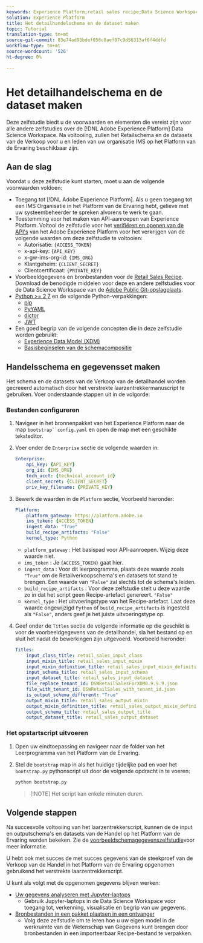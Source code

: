 ```yaml
---
keywords: Experience Platform;retail sales recipe;Data Science Workspace;popular topics
solution: Experience Platform
title: Het detailhandelschema en de dataset maken
topic: Tutorial
translation-type: tm+mt
source-git-commit: 83e74ad93bdef056c8aef07c9d56313af6f4ddfd
workflow-type: tm+mt
source-wordcount: '526'
ht-degree: 0%

---
```



# Het detailhandelschema en de dataset maken

Deze zelfstudie biedt u de voorwaarden en elementen die vereist zijn voor alle andere zelfstudies over de [!DNL Adobe Experience Platform] Data Science Workspace. Na voltooiing, zullen het Retailschema en de datasets van de Verkoop voor u en leden van uw organisatie IMS op het Platform van de Ervaring beschikbaar zijn.

## Aan de slag

Voordat u deze zelfstudie kunt starten, moet u aan de volgende voorwaarden voldoen:
- Toegang tot [!DNL Adobe Experience Platform]. Als u geen toegang tot een IMS Organisatie in het Platform van de Ervaring hebt, gelieve met uw systeembeheerder te spreken alvorens te werk te gaan.
- Toestemming voor het maken van API-aanroepen van Experience Platform. Voltooi de zelfstudie voor het [verifiëren en openen van de API&#39;s](../../tutorials/authentication.md) van het Adobe Experience Platform voor het verkrijgen van de volgende waarden om deze zelfstudie te voltooien:
   - Autorisatie: `{ACCESS_TOKEN}`
   - x-api-key: `{API_KEY}`
   - x-gw-ims-org-id: `{IMS_ORG}`
   - Klantgeheim: `{CLIENT_SECRET}`
   - Clientcertificaat: `{PRIVATE_KEY}`
- Voorbeeldgegevens en bronbestanden voor de [Retail Sales Recipe](../pre-built-recipes/retail-sales.md). Download de benodigde middelen voor deze en andere zelfstudies voor de Data Science Workspace van de [Adobe Public Git-opslagplaats](https://github.com/adobe/experience-platform-dsw-reference/).
- [Python >= 2,7](https://www.python.org/downloads/) en de volgende Python-verpakkingen:
   - [pip](https://pypi.org/project/pip/)
   - [PyYAML](https://pyyaml.org/)
   - [dictor](https://pypi.org/project/dictor/)
   - [JWT](https://pypi.org/project/jwt/)
- Een goed begrip van de volgende concepten die in deze zelfstudie worden gebruikt:
   - [Experience Data Model (XDM)](../../xdm/home.md)
   - [Basisbeginselen van de schemacompositie](../../xdm/schema/field-dictionary.md)

## Handelsschema en gegevensset maken

Het schema en de datasets van de Verkoop van de detailhandel worden gecreeerd automatisch door het verstrekte laarzentrekkermanuscript te gebruiken. Voer onderstaande stappen uit in de volgorde:

### Bestanden configureren

1. Navigeer in het bronnenpakket van het Experience Platform naar de map `bootstrap``config.yaml` en open de map met een geschikte teksteditor.
2. Voer onder de `Enterprise` sectie de volgende waarden in:

   ```yaml
   Enterprise:
       api_key: {API_KEY}
       org_id: {IMS_ORG}
       tech_acct: {technical_account_id}
       client_secret: {CLIENT_SECRET}
       priv_key_filename: {PRIVATE_KEY}
   ```

3. Bewerk de waarden in de `Platform` sectie, Voorbeeld hieronder:

   ```yaml
   Platform:
       platform_gateway: https://platform.adobe.io
       ims_token: {ACCESS_TOKEN}
       ingest_data: "True"
       build_recipe_artifacts: "False"
       kernel_type: Python
   ```

   - `platform_gateway` : Het basispad voor API-aanroepen. Wijzig deze waarde niet.
   - `ims_token` : Je `{ACCESS_TOKEN}` gaat hier.
   - `ingest_data` : Voor dit leerprogramma, plaats deze waarde zoals `"True"` om de Retailverkoopschema&#39;s en datasets tot stand te brengen. Een waarde van `"False"` zal slechts tot de schema&#39;s leiden.
   - `build_recipe_artifacts` : Voor deze zelfstudie stelt u deze waarde zo in dat het script geen Recipe-artefact genereert. `"False"`
   - `kernel_type` : Het uitvoeringstype van het Recipe-artefact. Laat deze waarde ongewijzigd `Python` of `build_recipe_artifacts` is ingesteld als `"False"`, anders geef je het juiste uitvoeringstype op.

4. Geef onder de `Titles` sectie de volgende informatie op die geschikt is voor de voorbeeldgegevens van de detailhandel, sla het bestand op en sluit het nadat de bewerkingen zijn uitgevoerd. Voorbeeld hieronder:

   ```yaml
   Titles:
       input_class_title: retail_sales_input_class
       input_mixin_title: retail_sales_input_mixin
       input_mixin_definition_title: retail_sales_input_mixin_definition
       input_schema_title: retail_sales_input_schema
       input_dataset_title: retail_sales_input_dataset
       file_replace_tenant_id: DSWRetailSalesForXDM0.9.9.9.json
       file_with_tenant_id: DSWRetailSales_with_tenant_id.json
       is_output_schema_different: "True"
       output_mixin_title: retail_sales_output_mixin
       output_mixin_definition_title: retail_sales_output_mixin_definition
       output_schema_title: retail_sales_output_title
       output_dataset_title: retail_sales_output_dataset
   ```

### Het opstartscript uitvoeren

1. Open uw eindtoepassing en navigeer naar de folder van het Leerprogramma van het Platform van de Ervaring.
2. Stel de `bootstrap` map in als het huidige tijdelijke pad en voer het `bootstrap.py` pythonscript uit door de volgende opdracht in te voeren:

   ```bash
   python bootstrap.py
   ```

   > [!NOTE] Het script kan enkele minuten duren.

## Volgende stappen

Na succesvolle voltooiing van het laarzentrekkerscript, kunnen de de input en outputschema&#39;s en datasets van de Handel op het Platform van de Ervaring worden bekeken. Zie de [voorbeeldschemagegevenszelfstudie](./preview-schema-data.md)voor meer informatie.

U hebt ook met succes de met succes gegevens van de steekproef van de Verkoop van de Handel in het Platform van de Ervaring opgenomen gebruikend het verstrekte laarzentrekkerscript.

U kunt als volgt met de opgenomen gegevens blijven werken:
- [Uw gegevens analyseren met Jupyter-laptops](../jupyterlab/analyze-your-data.md)
   - Gebruik Jupyter-laptops in de Data Science Workspace voor toegang tot, verkenning, visualisatie en begrip van uw gegevens.
- [Bronbestanden in een pakket plaatsen in een ontvanger](./package-source-files-recipe.md)
   - Volg deze zelfstudie om te leren hoe u uw eigen model in de werkruimte van de Wetenschap van Gegevens kunt brengen door bronbestanden in een importeerbaar Recipe-bestand te verpakken.